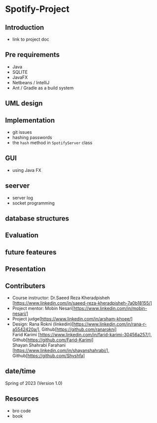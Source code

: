 # Spotify-Project

## Introduction
- link to project doc

## Pre requirements
- Java
- SQLITE
- JavaFX
- Netbeans / IntelliJ
- Ant / Gradle as a build system
  
## UML design

## Implementation
- git issues
- hashing passwords
- the `hash` method in `SpotifyServer` class

## GUI
- using Java FX

## seerver 
- server log
- socket programming

## database structures

## Evaluation

## future feateures

## Presentation 

## Contributers
- Course instructor: Dr.Saeed Reza Kheradpisheh [https://www.linkedin.com/in/saeed-reza-kheradpisheh-7a0b18155/]
- Project mentor: Mobin Nesari[https://www.linkedin.com/in/mobin-nesari/]
- Project judge[https://www.linkedin.com/in/arsham-khoee/]
- Design:
Rana Rokni (linkedin)[https://www.linkedin.com/in/rana-r-a5542420a/], Github[https://github.com/ranarokni] <br>
Farid Karimi [https://www.linkedin.com/in/farid-karimi-30456a257/], Github[https://github.com/Farid-Karimi] <br>
Shayan Shahrabi Farahani [https://www.linkedin.com/in/shayanshahrabi/], Github[https://github.com/Shyshfa]

## date/time
Spring of 2023 (Version 1.0)

## Resources
- bro code
- book
